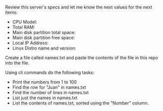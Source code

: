 Review this server's specs and let me know the next values for the next items:

- CPU Model:
- Total RAM:
- Main disk partition total space:
- Main disk partition free space:
- Local IP Address:
- Linux Distro name and version:

Create a file called names.txt and paste the contents of the file in this repo into the file.

Using cli commands do the following tasks:

- Print the numbers from 1 to 100
- Find the row for "Juan" in names.txt
- Find the number of lines in names.txt
- List just the names in names.txt
- List the contents of names.txt, sorted using the "Number" column.

